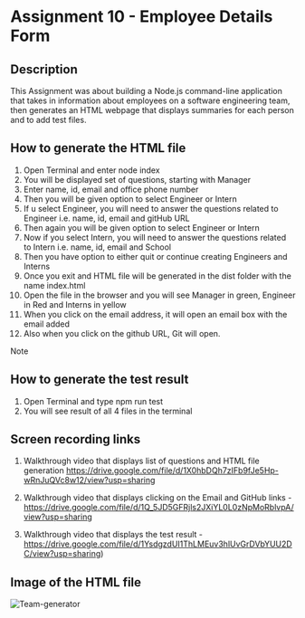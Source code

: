 # Assignment 10 - Employee Details Form

## Description

This Assignment was about building a Node.js command-line application that takes in information about employees on a software engineering team, then generates an HTML webpage that displays summaries for each person and to add test files.

## How to generate the HTML file
1. Open Terminal and enter node index
2. You will be displayed set of questions, starting with Manager
3. Enter name, id, email and office phone number 
4. Then you will be given option to select Engineer or Intern
5. If u select Engineer, you will need to answer the questions related to Engineer i.e. name, id, email and gitHub URL
6. Then again you will be given option to select Engineer or Intern
7. Now if you select Intern, you will need to answer the questions related to Intern i.e. name, id, email and School
8. Then you have option to either quit or continue creating Engineers and Interns
9. Once you exit and HTML file will be generated in the dist folder with the name index.html
10. Open the file in the browser and you will see Manager in green, Engineer in Red and Interns in yellow
11. When you click on the email address, it will open an email box with the email added
12. Also when you click on the github URL, Git will open. 

Note

## How to generate the test result
1. Open Terminal and type npm run test
2. You will see result of all 4 files in the terminal

## Screen recording links
 1. Walkthrough video that displays list of questions and HTML file generation
      https://drive.google.com/file/d/1X0hbDQh7zIFb9fJe5Hp-wRnJuQVc8w12/view?usp=sharing

 2. Walkthrough video that displays clicking on the Email and GitHub links
    -https://drive.google.com/file/d/1Q_5JD5GFRjls2JXiYL0L0zNpMoRblvpA/view?usp=sharing

 3. Walkthrough video that displays the test result
    -https://drive.google.com/file/d/1YsdgzdUI1ThLMEuv3hlUvGrDVbYUU2DC/view?usp=sharing)

## Image of the HTML file
<img src="../media/Team-generator.png" alt="Team-generator"/>